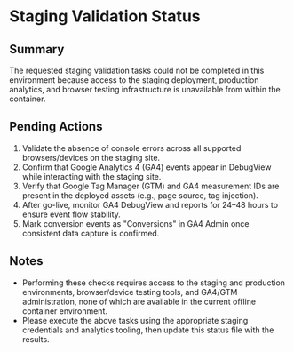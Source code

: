# Staging Validation Status

## Summary
The requested staging validation tasks could not be completed in this environment because access to the staging deployment, production analytics, and browser testing infrastructure is unavailable from within the container.

## Pending Actions
1. Validate the absence of console errors across all supported browsers/devices on the staging site.
2. Confirm that Google Analytics 4 (GA4) events appear in DebugView while interacting with the staging site.
3. Verify that Google Tag Manager (GTM) and GA4 measurement IDs are present in the deployed assets (e.g., page source, tag injection).
4. After go-live, monitor GA4 DebugView and reports for 24–48 hours to ensure event flow stability.
5. Mark conversion events as "Conversions" in GA4 Admin once consistent data capture is confirmed.

## Notes
- Performing these checks requires access to the staging and production environments, browser/device testing tools, and GA4/GTM administration, none of which are available in the current offline container environment.
- Please execute the above tasks using the appropriate staging credentials and analytics tooling, then update this status file with the results.
